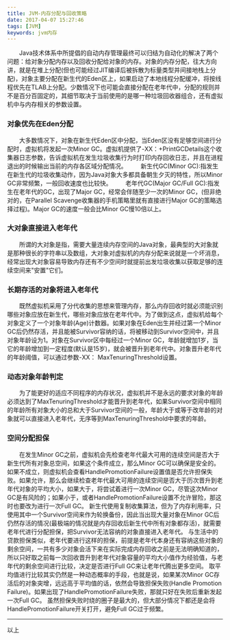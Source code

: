 ```yaml
---
title: JVM-内存分配与回收策略
date: 2017-04-07 15:27:46
tags: [JVM]
keywords: jvm内存
---
```

　　Java技术体系中所提倡的自动内存管理最终可以归结为自动化的解决了两个问题：给对象分配内存以及回收分配给对象的内存。对象的内存分配，往大方向讲，就是在堆上分配(但也可能经过JIT编译后被拆散为标量类型并间接地栈上分配)，对象主要分配在新生代的Eden区上，如果启动了本地线程分配缓冲，将按线程优先在TLAB上分配。少数情况下也可能会直接分配在老年代中，分配的规则并不是百分百固定的，其细节取决于当前使用的是哪一种垃圾回收器组合，还有虚拟机中与内存相关的参数设置。
<!--more-->
### 对象优先在Eden分配
　　大多数情况下，对象在新生代Eden区中分配，当Eden区没有足够空间进行分配时，虚拟机将发起一次Minor GC。虚拟机提供了-XX：+PrintGCDetails这个收集器日志参数，告诉虚拟机在发生垃圾收集行为时打印内存回收日志，并且在进程退出的时候输出当前的内存各区域分配情况。
　　新生代GC(Minor GC):指发生在新生代的垃圾收集动作，因为Java对象大多都具备朝生夕灭的特性，所以Minor GC非常频繁，一般回收速度也比较快。
　　老年代GC(Major GC/Full GC):指发生在老年代的GC，出现了Major GC，经常会伴随至少一次的Minor GC，(但非绝对的，在Parallel Scavenge收集器的手机策略里就有直接进行Major GC的策略选择过程)。Major GC的速度一般会比Minor GC慢10倍以上。
### 大对象直接进入老年代
　　所谓的大对象是指，需要大量连续内存空间的Java对象，最典型的大对象就是那种很长的字符串以及数组，大对象对虚拟机的内存分配来说就是一个坏消息，经常出现大对象容易导致内存还有不少空间时就提前出发垃圾收集以获取足够的连续空间来"安置"它们。
### 长期存活的对象将进入老年代
　　既然虚拟机采用了分代收集的思想来管理内存，那么内存回收时就必须能识别哪些对象应放在新生代，哪些对象应放在老年代中。为了做到这点，虚拟机给每个对象定义了一个对象年龄(Age)计数器。如果对象在Eden出生并经过第一个Minor GC后仍然存活，并且能被Survivor容纳的话，将被移动到Survivor空间中，并且对象年龄设为1。对象在Survivor区中每经过一个Minor GC，年龄就增加1岁，当它的年龄增加到一定程度(默认是15岁)，就会被晋升到老年代中。对象晋升老年代的年龄阈值，可以通过参数-XX：
MaxTenuringThreshold设置。
### 动态对象年龄判定
　　为了能更好的适应不同程序的内存状况，虚拟机并不是永远的要求对象的年龄必须达到了MaxTenuringThreshold才能晋升到老年代，如果Survivor空间中相同的年龄所有对象大小的总和大于Survivor空间的一般，年龄大于或等于改年龄的对象就可以直接进入老年代，无序等到MaxTenuringThreshold中要求的年龄。
### 空间分配担保
　　在发生Minor GC之前，虚拟机会先检查老年代最大可用的连续空间是否大于新生代所有对象总空间，如果这个条件成立，那么Minor GC可以确保是安全的。如果不成立，则虚拟机会查看HandlePromotionFailure设置值是否允许担保失败。如果允许，那么会继续检查老年代最大可用的连续空间是否大于历次晋升到老年代对象的平均大小，如果大于，将尝试着进行一次Minor GC，尽管这次Minor GC是有风险的；如果小于，或者HandlePromotionFailure设置不允许冒险，那这时也要改为进行一次Full GC。
新生代使用复制收集算法，但为了内存利用率，只使用其中一个Survivor空间来作为轮换备份，因此当出现大量对象在Minor GC后仍然存活的情况(最极端的情况就是内存回收后新生代中所有对象都存活)，就需要老年代进行分配担保，把Survivor无法容纳的对象直接进入老年代。 与生活中的贷款担保类似，老年代要进行这样的担保，前提是老年代本身还有容纳这些对象的剩余空间，一共有多少对象会活下来在实际完成内存回收之前是无法明确知道的，所以只好取之前每一次回收晋升到老年代对象容量的平均大小值作为经验值，与老年代的剩余空间进行比较，决定是否进行Full GC来让老年代腾出更多空间。
取平均值进行比较其实仍然是一种动态概率的手段，也就是说，如果某次Minor GC存活后的对象突增，远远高于平均值的话，依然会导致担保失败(Handle Promotion Failure)。如果出现了HandlePromotionFailure失败，那就只好在失败后重新发起一次Full GC。 虽然担保失败时绕的圈子是最大的，但大部分情况下都还是会将HandlePromotionFailure开关打开，避免Full GC过于频繁。

----
以上
